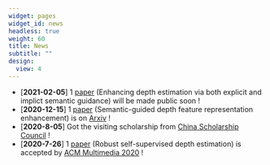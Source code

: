 ```yaml
---
widget: pages
widget_id: news
headless: true
weight: 60
title: News
subtitle: ""
design:
  view: 4
---
```

* [**2021-02-05**] 1 [paper](../publication/SemDepth/) (Enhancing depth estimation via both explicit and implict semantic guidance) will be made public soon !
* [**2020-12-15**] 1 [paper](../publication/SEEDepth/) (Semantic-guided depth feature representation enhancement) is on [Arxiv](https://arxiv.org/abs/2012.08048) !
* [**2020-8-05**] Got the visiting scholarship from [China Scholarship Council](https://www.csc.edu.cn/) !
* [**2020-7-26**] 1 [paper](../publication/depthDCE/) (Robust self-supervised depth estimation) is accepted by [ACM Multimedia 2020](https://2020.acmmm.org/) !
